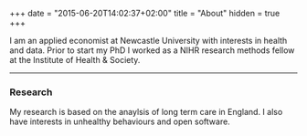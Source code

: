+++
date = "2015-06-20T14:02:37+02:00"
title = "About"
hidden = true
+++

I am an applied economist at Newcastle University with interests in health and data. Prior to start my PhD I worked as a NIHR research methods fellow at the Institute of Health & Society.

***

### Research 

My research is based on the anaylsis of long term care in England. I also have interests in unhealthy behaviours and open software. 

